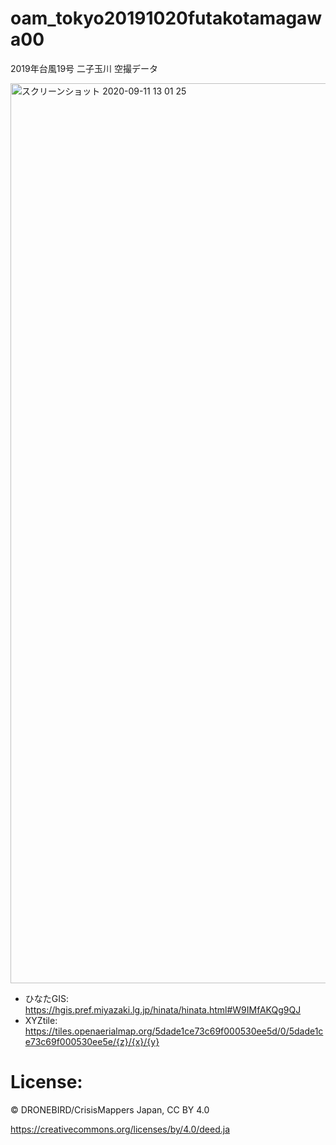 # oam_tokyo20191020futakotamagawa00
2019年台風19号 二子玉川 空撮データ

<img width="1440" alt="スクリーンショット 2020-09-11 13 01 25" src="https://user-images.githubusercontent.com/416977/92856938-fee03180-f42e-11ea-9c5d-fe34080ac67c.png">


* ひなたGIS: https://hgis.pref.miyazaki.lg.jp/hinata/hinata.html#W9IMfAKQg9QJ
* XYZtile: https://tiles.openaerialmap.org/5dade1ce73c69f000530ee5d/0/5dade1ce73c69f000530ee5e/{z}/{x}/{y}




# License:
© DRONEBIRD/CrisisMappers Japan, CC BY 4.0

https://creativecommons.org/licenses/by/4.0/deed.ja
